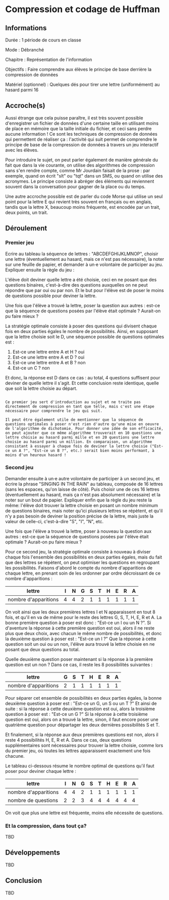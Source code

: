 # Compression et codage de Huffman

## Informations

Durée : 1 période de cours en classe

Mode : Débranché

Chapitre : Représentation de l'information

Objectifs : Faire comprendre aux élèves le principe de base derrière la compression de données

Matériel (optionnel) : Quelques dés pour tirer une lettre (uniformément) au hasard parmi 16

## Accroche(s)

Aussi étrange que cela puisse paraître, il est très souvent possible d'enregistrer un fichier de données d'une certaine taille en utilisant moins de place en mémoire que la taille initiale du fichier, et ceci sans perdre aucune information ! Ce sont les techniques de compression de données qui permettent de réaliser ça : l'activité qui suit permet de comprendre le principe de base de la compression de données à travers un jeu interactif avec les élèves.

Pour introduire le sujet, on peut parler également de manière générale du fait que dans la vie courante, on utilise des algorithmes de compression sans s'en rendre compte, comme Mr Jourdain faisait de la prose : par exemple, quand on écrit "slt" ou "tqt" dans un SMS, ou quand on utilise des acronymes. Le principe consiste à abréger des éléments qui reviennent souvent dans la conversation pour gagner de la place ou du temps.

Une autre accroche possible est de parler du code Morse qui utilise un seul point pour la lettre E qui revient très souvent en français ou en anglais, tandis que la lettre X, beaucoup moins fréquente, est encodée par un trait, deux points, un trait.

## Déroulement

### Premier jeu

Ecrire au tableau la séquence de lettres : "ABCDEFGHIJKLMNOP", choisir une lettre (éventuellement au hasard, mais ce n'est pas nécessaire), la noter sur une feuille de papier, et demander à un·e volontaire de participer au jeu. Expliquer ensuite la règle du jeu :

L'élève doit deviner quelle lettre a été choisie, ceci en ne posant que des questions binaires, c'est-à-dire des questions auxquelles on ne peut répondre que par oui ou par non. Et le but pour l'élève est de poser le moins de questions possible pour deviner la lettre.

Une fois que l'élève a trouvé la lettre, poser la question aux autres : est-ce que la séquence de questions posées par l'élève était optimale ? Aurait-on pu faire mieux ?

La stratégie optimale consiste à poser des questions qui divisent chaque fois en deux parties égales le nombre de possibilités. Ainsi, en supposant que la lettre choisie soit le D, une séquence possible de questions optimales est :

1. Est-ce une lettre entre A et H ? oui
2. Est-ce une lettre entre A et D ? oui
3. Est-ce une lettre entre A et B ? non
4. Est-ce un C ? non

Et donc, la réponse est D dans ce cas : au total, 4 questions suffisent pour deviner de quelle lettre il s'agit. Et cette conclusion reste identique, quelle que soit la lettre choisie au départ.

```{admonition} Remarque

Ce premier jeu sert d'introduction au sujet et ne traite pas directement de compression en tant que telle, mais c'est une étape nécessaire pour comprendre le jeu qui suit.

Il peut être également utile de mentionner que la séquence de questions optimales à poser n'est rien d'autre qu'une mise en oeuvre de l'algorithme de dichotomie. Pour donner une idée de son efficacité, on peut ajouter que ce même algorithme trouverait en 10 questions une lettre choisie au hasard parmi mille et en 20 questions une lettre choisie au hasard parmi un million. En comparaison, un algorithme consistant à essayer à chaque fois de deviner la lettre choisie ("Est-ce un A ?", "Est-ce un B ?", etc.) serait bien moins performant, à moins d'un heureux hasard !
```

### Second jeu

Demander ensuite à un·e autre volontaire de participer à un second jeu, et écrire la phrase "SINGING IN THE RAIN" au tableau, composée de 16 lettres (sans les espaces, qu'on laisse de côté). Puis choisir une de ces 16 lettres (éventuellement au hasard, mais ça n'est pas absolument nécessaire) et la noter sur un bout de papier. Expliquer enfin que la règle du jeu reste la même: l'élève doit trouver la lettre choisie en posant un nombre minimum de questions binaires, mais noter qu'ici plusieurs lettres se répètent, et qu'il n'y a pas besoin de deviner la position précise de la lettre, mais juste la valeur de celle-ci, c'est-à-dire "S", "I", "N", etc.

Une fois que l'élève a trouvé la lettre, poser à nouveau la question aux autres : est-ce que la séquence de questions posées par l'élève était optimale ? Aurait-on pu faire mieux ?

Pour ce second jeu, la stratégie optimale consiste à nouveau à diviser chaque fois l'ensemble des possibilités en deux parties égales, mais du fait que des lettres se répètent, on peut optimiser les questions en regroupant les possibilités. Faisons d'abord le compte du nombre d'apparitions de chaque lettre, en prenant soin de les ordonner par ordre décroissant de ce nombre d'apparitions :

lettre               | I | N | G | S | T | H | E | R | A |
---------------------|---|---|---|---|---|---|---|---|---|
nombre d'apparitions | 4 | 4 | 2 | 1 | 1 | 1 | 1 | 1 | 1 |

On voit ainsi que les deux premières lettres I et N apparaissent en tout 8 fois, et qu'il en va de même pour le reste des lettres G, S, T, H, E, R et A. La bonne première question à poser est donc : "Est-ce un I ou un N ?". Si d'aventure la réponse à cette première question est oui, alors il ne reste plus que deux choix, avec chacun le même nombre de possibilités, et donc la deuxième question à poser est : "Est-ce un I ?" Que la réponse à cette question soit un oui ou un non, l'élève aura trouvé la lettre choisie en ne posant que deux questions au total.

Quelle deuxième question poser maintenant si la réponse à la première question est un non ? Dans ce cas, il reste les 8 possibilités suivantes :

lettre               | G | S | T | H | E | R | A |
---------------------|---|---|---|---|---|---|---|
nombre d'apparitions | 2 | 1 | 1 | 1 | 1 | 1 | 1 |

Pour séparer cet ensemble de possibilités en deux parties égales, la bonne deuxième question à poser est : "Est-ce un G, un S ou un T ?" Et ainsi de suite : si la réponse à cette deuxième question est oui, alors la troisième question à poser est : "Est-ce un G ?" Si la réponse à cette troisième question est oui, alors on a trouvé la lettre, sinon, il faut encore poser une quatrième question pour départager les deux dernières possibilités S et T.

Et finalement, si la réponse aux deux premières questions est non, alors il reste 4 possibilités H, E, R et A. Dans ce cas, deux questions supplémentaires sont nécessaires pour trouver la lettre choisie, comme lors du premier jeu, où toutes les lettres apparaissent exactement une fois chacune.

Le tableau ci-dessous résume le nombre optimal de questions qu'il faut poser pour deviner chaque lettre :

lettre               | I | N | G | S | T | H | E | R | A |
---------------------|---|---|---|---|---|---|---|---|---|
nombre d'apparitions | 4 | 4 | 2 | 1 | 1 | 1 | 1 | 1 | 1 |
nombre de questions  | 2 | 2 | 3 | 4 | 4 | 4 | 4 | 4 | 4 |

On voit que plus une lettre est fréquente, moins elle nécessite de questions.

### Et la compression, dans tout ça?

TBD

## Développements

TBD

## Conclusion

TBD